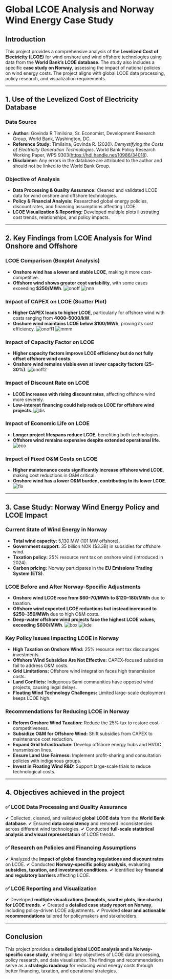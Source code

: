 
# **Global LCOE Analysis and Norway Wind Energy Case Study**

## **Introduction**
This project provides a comprehensive analysis of the **Levelized Cost of Electricity (LCOE)** for wind onshore and wind offshore technologies using data from the **World Bank’s LCOE database**. The study also includes a specific **case study on Norway**, assessing the impact of national policies on wind energy costs. The project aligns with global LCOE data processing, policy research, and visualization requirements.

---

## **1. Use of the Levelized Cost of Electricity Database**

### **Data Source**
- **Author:** Govinda R Timilsina, Sr. Economist, Development Research Group, World Bank, Washington, DC.
- **Reference Study:** Timilsina, Govinda R. (2020). *Demystifying the Costs of Electricity Generation Technologies*. World Bank Policy Research Working Paper, WPS 9303(https://hdl.handle.net/10986/34018).
- **Disclaimer:** Any errors in the database are attributed to the author and should not be linked to the World Bank Group.

### **Objective of Analysis**
- **Data Processing & Quality Assurance:** Cleaned and validated LCOE data for wind onshore and offshore technologies.
- **Policy & Financial Analysis:** Researched global energy policies, discount rates, and financing assumptions affecting LCOE.
- **LCOE Visualization & Reporting:** Developed multiple plots illustrating cost trends, relationships, and policy impacts.

---

## **2. Key Findings from LCOE Analysis for Wind Onshore and Offshore**

### **LCOE Comparison (Boxplot Analysis)**
- **Onshore wind has a lower and stable LCOE**, making it more cost-competitive.
- **Offshore wind shows greater cost variability**, with some cases exceeding **$250/MWh**.
  ![onoff](https://github.com/user-attachments/assets/402ad188-8294-49e1-8657-e82ca57c5b76)
  ![nnn](https://github.com/user-attachments/assets/54af2fd0-7bb8-4e21-a0e3-713a7b900267)

### **Impact of CAPEX on LCOE (Scatter Plot)**
- **Higher CAPEX leads to higher LCOE**, particularly for offshore wind with costs ranging from **$4000–$5000/kW**.
- **Onshore wind maintains LCOE below $100/MWh**, proving its cost efficiency.
  ![onoff1](https://github.com/user-attachments/assets/b221692d-4a70-4cc0-861c-c42a07a06a2b)
  ![mmm](https://github.com/user-attachments/assets/cae0037d-72e0-459a-af63-c2b01571e75e)

### **Impact of Capacity Factor on LCOE**
- **Higher capacity factors improve LCOE efficiency but do not fully offset offshore wind costs**.
- **Onshore wind remains viable even at lower capacity factors (25–30%)**.
  ![onoff2](https://github.com/user-attachments/assets/87d556b4-e572-4a74-9a82-32b63aea32ab)
  
### **Impact of Discount Rate on LCOE**
- **LCOE increases with rising discount rates**, affecting offshore wind more severely.
- **Low-interest financing could help reduce LCOE for offshore wind projects**.
  ![dis](https://github.com/user-attachments/assets/ad9d5266-63ae-4e24-8eda-5ade9360d9e9)

### **Impact of Economic Life on LCOE**
- **Longer project lifespans reduce LCOE**, benefiting both technologies.
- **Offshore wind remains expensive despite extended operational life**.
  ![eco](https://github.com/user-attachments/assets/677c1175-e806-435f-b94e-7ce2b86f6d6d)

### **Impact of Fixed O&M Costs on LCOE**
- **Higher maintenance costs significantly increase offshore wind LCOE**, making cost reductions in O&M critical.
- **Onshore wind has a lower O&M burden, contributing to its lower LCOE**.
  ![fix](https://github.com/user-attachments/assets/6341081f-57c9-4080-abf4-ed606d7625ff)

---

## **3. Case Study: Norway Wind Energy Policy and LCOE Impact**

### **Current State of Wind Energy in Norway**
- **Total wind capacity:** 5,130 MW (101 MW offshore).
- **Government support:** 35 billion NOK ($3.3B) in subsidies for offshore wind.
- **Taxation policy:** 25% resource rent tax on onshore wind (introduced in 2024).
- **Carbon pricing:** Norway participates in the **EU Emissions Trading System (ETS)**.

### **LCOE Before and After Norway-Specific Adjustments**
- **Onshore wind LCOE rose from $60–70/MWh to $120–180/MWh** due to taxation.
- **Offshore wind expected LCOE reductions but instead increased to $250–350/MWh** due to high O&M costs.
- **Deep-water offshore wind projects face the highest LCOE values, exceeding $600/MWh**.
  ![box](https://github.com/user-attachments/assets/db10fabc-1ce6-406a-8d67-c427ab4f8ddf)
  ![kde](https://github.com/user-attachments/assets/9d9f19e4-ca0f-4ad7-abae-8bee39b7a3cf)

### **Key Policy Issues Impacting LCOE in Norway**
- **High Taxation on Onshore Wind:** 25% resource rent tax discourages investments.
- **Offshore Wind Subsidies Are Not Effective:** CAPEX-focused subsidies fail to address O&M costs.
- **Grid Limitations:** Offshore wind integration faces high transmission costs.
- **Land Conflicts:** Indigenous Sami communities have opposed wind projects, causing legal delays.
- **Floating Wind Technology Challenges:** Limited large-scale deployment keeps LCOE high.

### **Recommendations for Reducing LCOE in Norway**
- **Reform Onshore Wind Taxation:** Reduce the 25% tax to restore cost-competitiveness.
- **Subsidize O&M for Offshore Wind:** Shift subsidies from CAPEX to maintenance cost reduction.
- **Expand Grid Infrastructure:** Develop offshore energy hubs and HVDC transmission lines.
- **Ensure Land Use Fairness:** Implement profit-sharing and consultation policies with indigenous groups.
- **Invest in Floating Wind R&D:** Support large-scale trials to reduce technological costs.

---

## **4. Objectives achieved in the project**

### ✅ **LCOE Data Processing and Quality Assurance**
✔ Collected, cleaned, and validated **global LCOE data** from the **World Bank database**.
✔ Ensured **data consistency** and removed inconsistencies across different wind technologies.
✔ Conducted **full-scale statistical analysis and visual representation** of LCOE trends.

### ✅ **Research on Policies and Financing Assumptions**
✔ Analyzed the **impact of global financing regulations and discount rates** on LCOE.
✔ Conducted **Norway-specific policy analysis**, evaluating **subsidies, taxation, and investment conditions**.
✔ Identified key **financial and regulatory barriers** affecting LCOE.

### ✅ **LCOE Reporting and Visualization**
✔ Developed **multiple visualizations (boxplots, scatter plots, line charts) for LCOE trends**.
✔ Created a **detailed case study report on Norway**, including policy-driven LCOE adjustments.
✔ Provided **clear and actionable recommendations** tailored for policymakers and stakeholders.

---

## **Conclusion**
This project provides a **detailed global LCOE analysis and a Norway-specific case study**, meeting all key objectives of LCOE data processing, policy research, and data visualization. The findings and recommendations serve as a **strategic roadmap** for reducing wind energy costs through better financing, taxation, and operational strategies.


